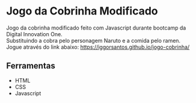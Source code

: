 **Jogo da Cobrinha Modificado**
=============================
Jogo da cobrinha modificado feito com Javascript durante bootcamp da Digital Innovation One.  
Substituindo a cobra pelo personagem Naruto e a comida pelo ramen.
Jogue através do link abaixo:
https://iggorsantos.github.io/jogo-cobrinha/

## Ferramentas
- HTML
- CSS
- Javascript




